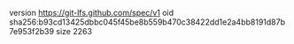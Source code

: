 version https://git-lfs.github.com/spec/v1
oid sha256:b93cd13425dbbc045f45be8b559b470c38422dd1e2a4bb8191d87b7e953f2b39
size 2263
